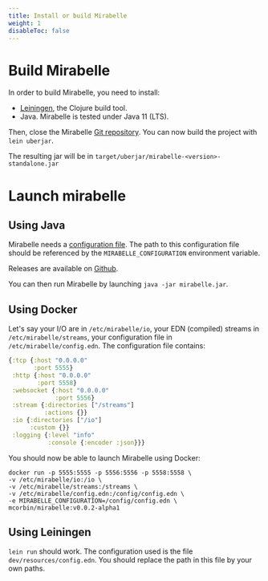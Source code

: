 ```yaml
---
title: Install or build Mirabelle
weight: 1
disableToc: false
---
```


# Build Mirabelle

In order to build Mirabelle, you need to install:

- [Leiningen](https://leiningen.org/), the Clojure build tool.
- Java. Mirabelle is tested under Java 11 (LTS).

Then, close the Mirabelle [Git repository](https://github.com/mcorbin/mirabelle). You can now build the project with `lein uberjar`.

The resulting jar will be in `target/uberjar/mirabelle-<version>-standalone.jar`

# Launch mirabelle

## Using Java

Mirabelle needs a [configuration file](/howto/configuration/). The path to this configuration file should be referenced by the `MIRABELLE_CONFIGURATION` environment variable.

Releases are available on [Github](https://github.com/mcorbin/mirabelle/releases).

You can then run Mirabelle by launching `java -jar mirabelle.jar`.

## Using Docker

Let's say your I/O are in `/etc/mirabelle/io`, your EDN (compiled) streams in `/etc/mirabelle/streams`, your configuration file in `/etc/mirabelle/config.edn`. The configuration file contains:

```clojure
{:tcp {:host "0.0.0.0"
       :port 5555}
 :http {:host "0.0.0.0"
        :port 5558}
 :websocket {:host "0.0.0.0"
             :port 5556}
 :stream {:directories ["/streams"]
          :actions {}}
 :io {:directories ["/io"]
      :custom {}}
 :logging {:level "info"
           :console {:encoder :json}}}
```

You should now be able to launch Mirabelle using Docker:

```
docker run -p 5555:5555 -p 5556:5556 -p 5558:5558 \
-v /etc/mirabelle/io:/io \
-v /etc/mirabelle/streams:/streams \
-v /etc/mirabelle/config.edn:/config/config.edn \
-e MIRABELLE_CONFIGURATION=/config/config.edn \
mcorbin/mirabelle:v0.0.2-alpha1
```

## Using Leiningen

`lein run` should work. The configuration used is the file `dev/resources/config.edn`. You should replace the path in this file by your own paths.

